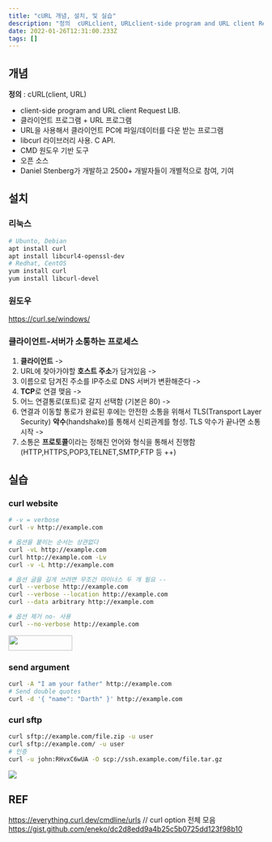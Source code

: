```yaml
---
title: "cURL 개념, 설치, 및 실습"
description: "정의  cURLclient, URLclient-side program and URL client Request LIB.클라이언트 프로그램 + URL 프로그램URL을 사용해서 클라이언트 PC에 파일데이터를 다운 받는 프로그램libcurl 라이브러리 사용. C AP"
date: 2022-01-26T12:31:00.233Z
tags: []
---
```

## 개념
**정의** : cURL(client, URL)
- client-side program and URL client Request LIB.
- 클라이언트 프로그램 + URL 프로그램
- URL을 사용해서 클라이언트 PC에 파일/데이터를 다운 받는 프로그램
- libcurl 라이브러리 사용. C API.
- CMD 원도우 기반 도구
- 오픈 소스 
- Daniel Stenberg가 개발하고 2500+ 개발자들이 개별적으로 참여, 기여

## 설치
### 리눅스
```bash
# Ubunto, Debian
apt install curl
apt install libcurl4-openssl-dev
# Redhat, CentOS
yum install curl
yum install libcurl-devel
```
### 원도우
https://curl.se/windows/

### 클라이언트-서버가 소통하는 프로세스
1. **클라이언트** -> 
2. URL에 찾아가야할 **호스트 주소**가 담겨있음 -> 
3. 이름으로 담겨진 주소를 IP주소로 DNS 서버가 변환해준다 -> 
4. **TCP**로 연결 맺음 -> 
5. 어느 연결통로(포트)로 갈지 선택함 (기본은 80) -> 
6. 연결과 이동할 통로가 완료된 후에는 안전한 소통을 위해서 TLS(Transport Layer Security) **악수**(handshake)를 통해서 신뢰관계를 형성. TLS 악수가 끝나면 소통 시작 -> 
7. 소통은 **프로토콜**이라는 정해진 언어와 형식을 통해서 진행함 (HTTP,HTTPS,POP3,TELNET,SMTP,FTP 등 ++) 

## 실습
### curl website
```bash
# -v = verbose
curl -v http://example.com

# 옵션을 붙이는 순서는 상관없다
curl -vL http://example.com
curl http://example.com -Lv
curl -v -L http://example.com

# 옵션 글을 길게 쓰려면 무조건 마이너스 두 개 필요 --
curl --verbose http://example.com
curl --verbose --location http://example.com
curl --data arbitrary http://example.com

# 옵션 제거 no- 사용
curl --no-verbose http://example.com
```
<img src="https://images.velog.io/images/csk917work/post/31c9b46e-ec84-4d21-b27c-cd8afc077fe5/image.png" align="center" width="50%" height="30"/>

### send argument
```bash
curl -A "I am your father" http://example.com
# Send double quotes
curl -d '{ "name": "Darth" }' http://example.com
```

### curl sftp
```bash
curl sftp://example.com/file.zip -u user
curl sftp://example.com/ -u user
# 인증
curl -u john:RHvxC6wUA -O scp://ssh.example.com/file.tar.gz
```

![](/velogimages/f10bcb15-8afb-4c9e-b60c-44dceed1ccb5-image.png)
## REF
https://everything.curl.dev/cmdline/urls
// curl option 전체 모음
https://gist.github.com/eneko/dc2d8edd9a4b25c5b0725dd123f98b10
